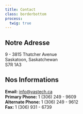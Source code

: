 ```yaml
---
title: Contact
class: borderbottom
process:
  twig: true
---
```


## Notre Adresse
9 - 3815 Thatcher Avenue <br />
Saskatoon, Saskatchewan <br />
S7R 1A3 <br />

## Nos Informations
**Email:**  		 		info@yastech.ca <br />
**Primary Phone:**   		1 (306) 249 - 9609 <br />
**Alternate Phone:**   		1 (306) 249 - 9612 <br />
**Fax:**   				1 (306) 931 - 6739 <br />



